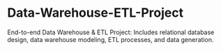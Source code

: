 # Data-Warehouse-ETL-Project
End-to-end Data Warehouse &amp; ETL Project: Includes relational database design, data warehouse modeling, ETL processes, and data generation.
